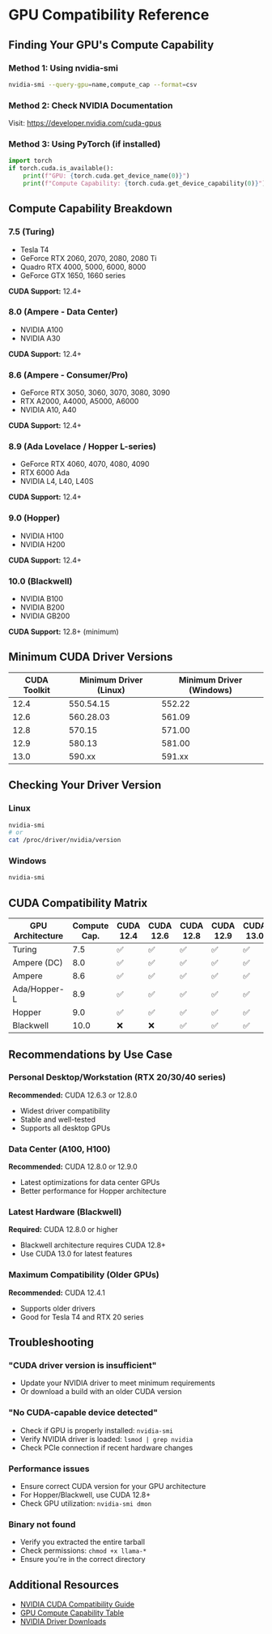 # GPU Compatibility Reference

## Finding Your GPU's Compute Capability

### Method 1: Using nvidia-smi

```bash
nvidia-smi --query-gpu=name,compute_cap --format=csv
```

### Method 2: Check NVIDIA Documentation

Visit: https://developer.nvidia.com/cuda-gpus

### Method 3: Using PyTorch (if installed)

```python
import torch
if torch.cuda.is_available():
    print(f"GPU: {torch.cuda.get_device_name(0)}")
    print(f"Compute Capability: {torch.cuda.get_device_capability(0)}")
```

## Compute Capability Breakdown

### 7.5 (Turing)
- Tesla T4
- GeForce RTX 2060, 2070, 2080, 2080 Ti
- Quadro RTX 4000, 5000, 6000, 8000
- GeForce GTX 1650, 1660 series

**CUDA Support:** 12.4+

### 8.0 (Ampere - Data Center)
- NVIDIA A100
- NVIDIA A30

**CUDA Support:** 12.4+

### 8.6 (Ampere - Consumer/Pro)
- GeForce RTX 3050, 3060, 3070, 3080, 3090
- RTX A2000, A4000, A5000, A6000
- NVIDIA A10, A40

**CUDA Support:** 12.4+

### 8.9 (Ada Lovelace / Hopper L-series)
- GeForce RTX 4060, 4070, 4080, 4090
- RTX 6000 Ada
- NVIDIA L4, L40, L40S

**CUDA Support:** 12.4+

### 9.0 (Hopper)
- NVIDIA H100
- NVIDIA H200

**CUDA Support:** 12.4+

### 10.0 (Blackwell)
- NVIDIA B100
- NVIDIA B200
- NVIDIA GB200

**CUDA Support:** 12.8+ (minimum)

## Minimum CUDA Driver Versions

| CUDA Toolkit | Minimum Driver (Linux) | Minimum Driver (Windows) |
|--------------|------------------------|--------------------------|
| 12.4         | 550.54.15             | 552.22                   |
| 12.6         | 560.28.03             | 561.09                   |
| 12.8         | 570.15                | 571.00                   |
| 12.9         | 580.13                | 581.00                   |
| 13.0         | 590.xx                | 591.xx                   |

## Checking Your Driver Version

### Linux
```bash
nvidia-smi
# or
cat /proc/driver/nvidia/version
```

### Windows
```cmd
nvidia-smi
```

## CUDA Compatibility Matrix

| GPU Architecture | Compute Cap. | CUDA 12.4 | CUDA 12.6 | CUDA 12.8 | CUDA 12.9 | CUDA 13.0 |
|-----------------|--------------|-----------|-----------|-----------|-----------|-----------|
| Turing          | 7.5          | ✅        | ✅        | ✅        | ✅        | ✅        |
| Ampere (DC)     | 8.0          | ✅        | ✅        | ✅        | ✅        | ✅        |
| Ampere          | 8.6          | ✅        | ✅        | ✅        | ✅        | ✅        |
| Ada/Hopper-L    | 8.9          | ✅        | ✅        | ✅        | ✅        | ✅        |
| Hopper          | 9.0          | ✅        | ✅        | ✅        | ✅        | ✅        |
| Blackwell       | 10.0         | ❌        | ❌        | ✅        | ✅        | ✅        |

## Recommendations by Use Case

### Personal Desktop/Workstation (RTX 20/30/40 series)
**Recommended:** CUDA 12.6.3 or 12.8.0
- Widest driver compatibility
- Stable and well-tested
- Supports all desktop GPUs

### Data Center (A100, H100)
**Recommended:** CUDA 12.8.0 or 12.9.0
- Latest optimizations for data center GPUs
- Better performance for Hopper architecture

### Latest Hardware (Blackwell)
**Required:** CUDA 12.8.0 or higher
- Blackwell architecture requires CUDA 12.8+
- Use CUDA 13.0 for latest features

### Maximum Compatibility (Older GPUs)
**Recommended:** CUDA 12.4.1
- Supports older drivers
- Good for Tesla T4 and RTX 20 series

## Troubleshooting

### "CUDA driver version is insufficient"
- Update your NVIDIA driver to meet minimum requirements
- Or download a build with an older CUDA version

### "No CUDA-capable device detected"
- Check if GPU is properly installed: `nvidia-smi`
- Verify NVIDIA driver is loaded: `lsmod | grep nvidia`
- Check PCIe connection if recent hardware changes

### Performance issues
- Ensure correct CUDA version for your GPU architecture
- For Hopper/Blackwell, use CUDA 12.8+
- Check GPU utilization: `nvidia-smi dmon`

### Binary not found
- Verify you extracted the entire tarball
- Check permissions: `chmod +x llama-*`
- Ensure you're in the correct directory

## Additional Resources

- [NVIDIA CUDA Compatibility Guide](https://docs.nvidia.com/cuda/cuda-toolkit-release-notes/)
- [GPU Compute Capability Table](https://developer.nvidia.com/cuda-gpus)
- [NVIDIA Driver Downloads](https://www.nvidia.com/download/index.aspx)
